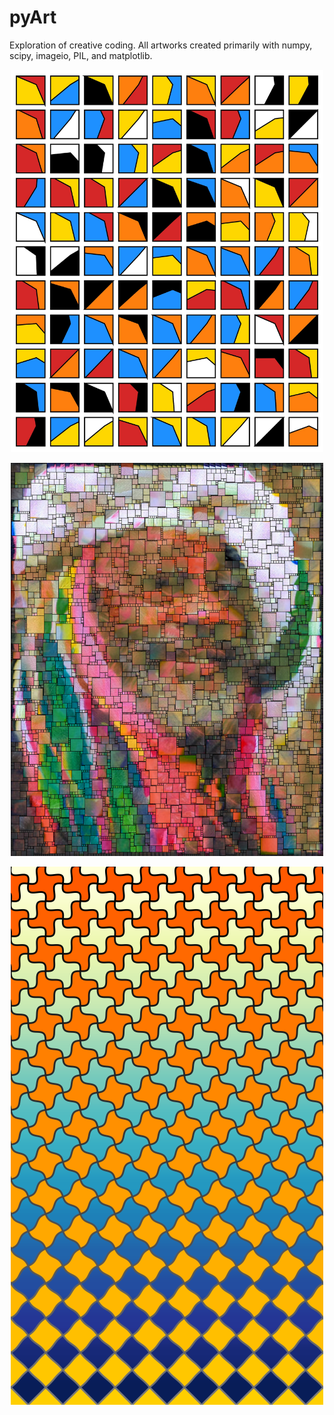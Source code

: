 # pyArt
Exploration of creative coding. All artworks created primarily with numpy, scipy, imageio, PIL, and matplotlib.

<p align="center">
<img src="gallery/semiphore1.jpg" width="500" class="center">
</p>

<p align="center">
<img src="gallery/george2_tra8ns.png" width="500" class="center">
</p>

<p align="center">
<img src="gallery/escher.png" width="500" class="center">
</p>
